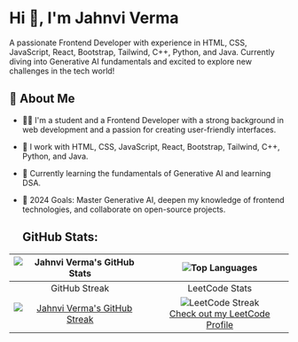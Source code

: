 # Hi 👋, I'm Jahnvi Verma

A passionate Frontend Developer with experience in HTML, CSS, JavaScript, React, Bootstrap, Tailwind, C++, Python, and Java. Currently diving into Generative AI fundamentals and excited to explore new challenges in the tech world!

## 🔭 About Me
- 🧑‍💻 I'm a student and a Frontend Developer with a strong background in web development and a passion for creating user-friendly interfaces.
- 🔧 I work with HTML, CSS, JavaScript, React, Bootstrap, Tailwind, C++, Python, and Java.
- 🤖 Currently learning the fundamentals of Generative AI and learning DSA.
- 📅 2024 Goals: Master Generative AI, deepen my knowledge of frontend technologies, and collaborate on open-source projects.

  ## GitHub Stats:

| ![Jahnvi Verma's GitHub Stats](https://github-readme-stats.vercel.app/api?username=verma-jaanvi&show_icons=true&hide=prs&count_private=true&theme=dark&bg_color=0d1117) | ![Top Languages](https://github-readme-stats.vercel.app/api/top-langs/?username=verma-jaanvi&layout=compact&theme=dark&bg_color=0d1117) |
|:--:|:--:|
| GitHub Streak | LeetCode Stats |
| [![Jahnvi Verma's GitHub Streak](https://github-readme-streak-stats.herokuapp.com/?user=verma-jaanvi&theme=dark&bg_color=0d1117)](https://git.io/streak-stats) | ![LeetCode Streak](https://leetcard.jacoblin.cool/verma-jaanvi?theme=dark&ext=heatmap)<br>[Check out my LeetCode Profile](https://leetcode.com/verma-jaanvi/) |



